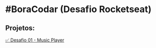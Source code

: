 # #BoraCodar (Desafio Rocketseat)

## Projetos:
<a href="https://gabriel-adsv.github.io/desafio01-music-player/" target="_blank">✅ Desafio 01 - Music Player</a><br>
